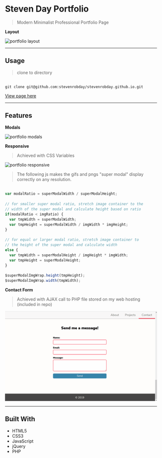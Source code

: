 # Steven Day Portfolio

> Modern Minimalist Professional Portfolio Page

**Layout**

![portfolio layout](/readMeGifs/portfolio1.gif)

---

## Usage

> clone to directory

```shell

git clone git@github.com:stevenrobday/stevenrobday.github.io.git

```

<a href="https://stevenrobday.github.io/" target="_blank">View page here</a>

---

## Features

**Modals**

![portfolio modals](/readMeGifs/portfolio2.gif)

**Responsive**

> Achieved with CSS Variables 

![portfolio responsive](/readMeGifs/portfolio3.gif)

> The following js makes the gifs and pngs "super modal" display correctly on any resolution.

```javascript

var modalRatio = superModalWidth / superModalHeight;

// for smaller super modal ratio, stretch image container to the 
// width of the super modal and calculate height based on ratio
if(modalRatio < imgRatio) {
  var tmpWidth = superModalWidth; 
  var tmpHeight = superModalWidth / imgWidth * imgHeight; 
}

// for equal or larger modal ratio, stretch image container to 
// the height of the super modal and calculate width
else {
  var tmpWidth = superModalHeight / imgHeight * imgWidth; 
  var tmpHeight = superModalHeight; 
}

$superModalImgWrap.height(tmpHeight);
$superModalImgWrap.width(tmpWidth);

```
**Contact Form**

> Achieved with AJAX call to PHP file stored on my web hosting (included in repo)

![portfolio contact form](/readMeGifs/portfolio4.gif)

---

## Built With

- HTML5
- CSS3
- JavaScript
- jQuery
- PHP